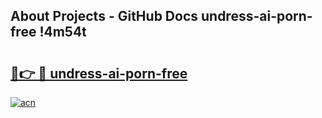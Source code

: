 ## About Projects - GitHub Docs undress-ai-porn-free !4m54t

# <h2><a href="https://andorid.site?title=undress-ai-porn-free&ref=19M">🔗👉 🔴 undress-ai-porn-free</a></h2>

[![acn](https://github.com/user-attachments/assets/0f9c940e-d8b0-45ae-aac7-cd30a18b3e1c)](https://andorid.site?title=undress-ai-porn-free&ref=19M)
